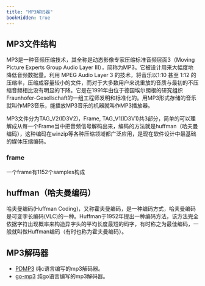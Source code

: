 ```yaml
---
title: "MP3解码器"
bookHidden: true
---
```


## MP3文件结构

MP3是一种音频压缩技术，其全称是动态影像专家压缩标准音频层面3（Moving Picture Experts Group Audio Layer III），简称为MP3。它被设计用来大幅度地降低音频数据量。利用 MPEG Audio Layer 3 的技术，将音乐以1:10 甚至 1:12 的压缩率，压缩成容量较小的文件，而对于大多数用户来说重放的音质与最初的不压缩音频相比没有明显的下降。它是在1991年由位于德国埃尔朗根的研究组织Fraunhofer-Gesellschaft的一组工程师发明和标准化的。用MP3形式存储的音乐就叫作MP3音乐，能播放MP3音乐的机器就叫作MP3播放器。

MP3文件分为TAG_V2(ID3V2)，Frame, TAG_V1(ID3V1)共3部分，简单的可以理解成从每一个Frame当中把音频信号解码出来，编码的方法就是huffman（哈夫曼编码），这种编码在winzip等各种压缩领域都广泛应用，是现在软件设计中最基础的媒体压缩编码。

### frame

一个frame有1152个samples构成

## huffman（哈夫曼编码）

哈夫曼编码(Huffman Coding)，又称霍夫曼编码，是一种编码方式，哈夫曼编码是可变字长编码(VLC)的一种。Huffman于1952年提出一种编码方法，该方法完全依据字符出现概率来构造异字头的平均长度最短的码字，有时称之为最佳编码，一般就叫做Huffman编码（有时也称为霍夫曼编码）。

## MP3解码器

* [PDMP3](https://github.com/technosaurus/PDMP3) 纯c语言编写的mp3解码器。
* [go-mp3](https://github.com/hajimehoshi/go-mp3) 纯go语言编写的mp3解码器。

